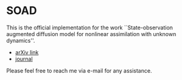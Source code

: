 # SOAD

This is the official implementation for the work ``State-observation augmented diffusion model for nonlinear assimilation with unknown dynamics''.

- [arXiv link](http://arxiv.org/abs/2407.21314)
- [journal](https://www.sciencedirect.com/science/article/pii/S0021999125005236)

Please feel free to reach me via e-mail for any assistance.
